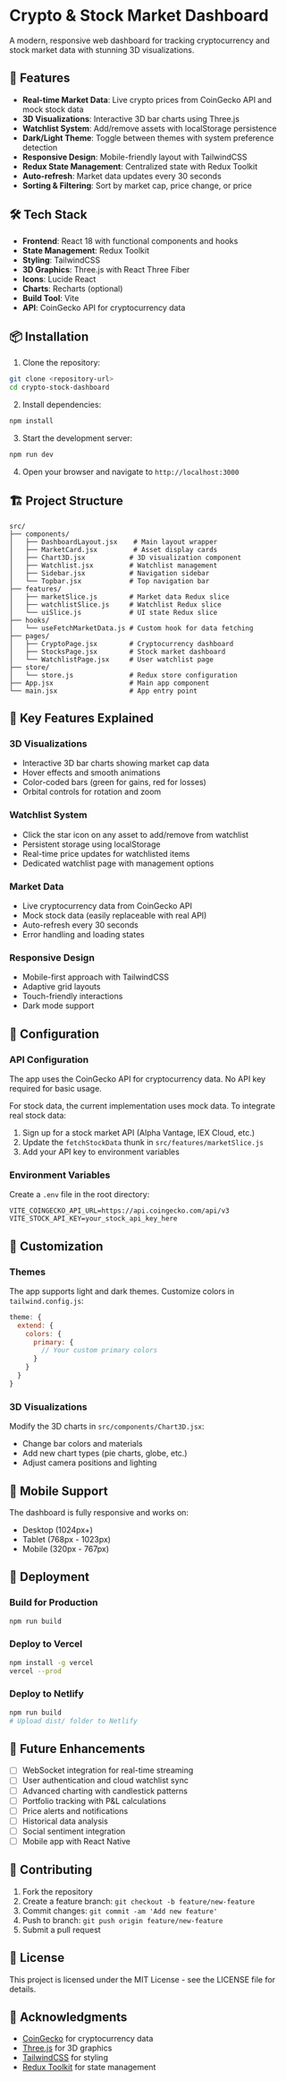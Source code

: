 # Crypto & Stock Market Dashboard

A modern, responsive web dashboard for tracking cryptocurrency and stock market data with stunning 3D visualizations.

## 🚀 Features

- **Real-time Market Data**: Live crypto prices from CoinGecko API and mock stock data
- **3D Visualizations**: Interactive 3D bar charts using Three.js
- **Watchlist System**: Add/remove assets with localStorage persistence
- **Dark/Light Theme**: Toggle between themes with system preference detection
- **Responsive Design**: Mobile-friendly layout with TailwindCSS
- **Redux State Management**: Centralized state with Redux Toolkit
- **Auto-refresh**: Market data updates every 30 seconds
- **Sorting & Filtering**: Sort by market cap, price change, or price

## 🛠️ Tech Stack

- **Frontend**: React 18 with functional components and hooks
- **State Management**: Redux Toolkit
- **Styling**: TailwindCSS
- **3D Graphics**: Three.js with React Three Fiber
- **Icons**: Lucide React
- **Charts**: Recharts (optional)
- **Build Tool**: Vite
- **API**: CoinGecko API for cryptocurrency data

## 📦 Installation

1. Clone the repository:
```bash
git clone <repository-url>
cd crypto-stock-dashboard
```

2. Install dependencies:
```bash
npm install
```

3. Start the development server:
```bash
npm run dev
```

4. Open your browser and navigate to `http://localhost:3000`

## 🏗️ Project Structure

```
src/
├── components/
│   ├── DashboardLayout.jsx    # Main layout wrapper
│   ├── MarketCard.jsx         # Asset display cards
│   ├── Chart3D.jsx           # 3D visualization component
│   ├── Watchlist.jsx         # Watchlist management
│   ├── Sidebar.jsx           # Navigation sidebar
│   └── Topbar.jsx            # Top navigation bar
├── features/
│   ├── marketSlice.js        # Market data Redux slice
│   ├── watchlistSlice.js     # Watchlist Redux slice
│   └── uiSlice.js            # UI state Redux slice
├── hooks/
│   └── useFetchMarketData.js # Custom hook for data fetching
├── pages/
│   ├── CryptoPage.jsx        # Cryptocurrency dashboard
│   ├── StocksPage.jsx        # Stock market dashboard
│   └── WatchlistPage.jsx     # User watchlist page
├── store/
│   └── store.js              # Redux store configuration
├── App.jsx                   # Main app component
└── main.jsx                  # App entry point
```

## 🎯 Key Features Explained

### 3D Visualizations
- Interactive 3D bar charts showing market cap data
- Hover effects and smooth animations
- Color-coded bars (green for gains, red for losses)
- Orbital controls for rotation and zoom

### Watchlist System
- Click the star icon on any asset to add/remove from watchlist
- Persistent storage using localStorage
- Real-time price updates for watchlisted items
- Dedicated watchlist page with management options

### Market Data
- Live cryptocurrency data from CoinGecko API
- Mock stock data (easily replaceable with real API)
- Auto-refresh every 30 seconds
- Error handling and loading states

### Responsive Design
- Mobile-first approach with TailwindCSS
- Adaptive grid layouts
- Touch-friendly interactions
- Dark mode support

## 🔧 Configuration

### API Configuration
The app uses the CoinGecko API for cryptocurrency data. No API key required for basic usage.

For stock data, the current implementation uses mock data. To integrate real stock data:

1. Sign up for a stock market API (Alpha Vantage, IEX Cloud, etc.)
2. Update the `fetchStockData` thunk in `src/features/marketSlice.js`
3. Add your API key to environment variables

### Environment Variables
Create a `.env` file in the root directory:

```env
VITE_COINGECKO_API_URL=https://api.coingecko.com/api/v3
VITE_STOCK_API_KEY=your_stock_api_key_here
```

## 🎨 Customization

### Themes
The app supports light and dark themes. Customize colors in `tailwind.config.js`:

```javascript
theme: {
  extend: {
    colors: {
      primary: {
        // Your custom primary colors
      }
    }
  }
}
```

### 3D Visualizations
Modify the 3D charts in `src/components/Chart3D.jsx`:
- Change bar colors and materials
- Add new chart types (pie charts, globe, etc.)
- Adjust camera positions and lighting

## 📱 Mobile Support

The dashboard is fully responsive and works on:
- Desktop (1024px+)
- Tablet (768px - 1023px)
- Mobile (320px - 767px)

## 🚀 Deployment

### Build for Production
```bash
npm run build
```

### Deploy to Vercel
```bash
npm install -g vercel
vercel --prod
```

### Deploy to Netlify
```bash
npm run build
# Upload dist/ folder to Netlify
```

## 🔮 Future Enhancements

- [ ] WebSocket integration for real-time streaming
- [ ] User authentication and cloud watchlist sync
- [ ] Advanced charting with candlestick patterns
- [ ] Portfolio tracking with P&L calculations
- [ ] Price alerts and notifications
- [ ] Historical data analysis
- [ ] Social sentiment integration
- [ ] Mobile app with React Native

## 🤝 Contributing

1. Fork the repository
2. Create a feature branch: `git checkout -b feature/new-feature`
3. Commit changes: `git commit -am 'Add new feature'`
4. Push to branch: `git push origin feature/new-feature`
5. Submit a pull request

## 📄 License

This project is licensed under the MIT License - see the LICENSE file for details.

## 🙏 Acknowledgments

- [CoinGecko](https://coingecko.com) for cryptocurrency data
- [Three.js](https://threejs.org) for 3D graphics
- [TailwindCSS](https://tailwindcss.com) for styling
- [Redux Toolkit](https://redux-toolkit.js.org) for state management